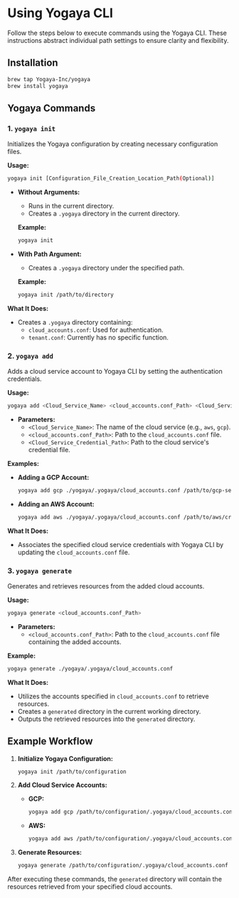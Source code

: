 # Using Yogaya CLI

Follow the steps below to execute commands using the Yogaya CLI. These instructions abstract individual path settings to ensure clarity and flexibility.

## Installation
```bash
brew tap Yogaya-Inc/yogaya
brew install yogaya
```

## Yogaya Commands

### 1. `yogaya init`

Initializes the Yogaya configuration by creating necessary configuration files.

**Usage:**
```bash
yogaya init [Configuration_File_Creation_Location_Path(Optional)]
```

- **Without Arguments:**
  - Runs in the current directory.
  - Creates a `.yogaya` directory in the current directory.

  **Example:**
  ```bash
  yogaya init
  ```

- **With Path Argument:**
  - Creates a `.yogaya` directory under the specified path.

  **Example:**
  ```bash
  yogaya init /path/to/directory
  ```

**What It Does:**
- Creates a `.yogaya` directory containing:
  - `cloud_accounts.conf`: Used for authentication.
  - `tenant.conf`: Currently has no specific function.

### 2. `yogaya add`

Adds a cloud service account to Yogaya CLI by setting the authentication credentials.

**Usage:**
```bash
yogaya add <Cloud_Service_Name> <cloud_accounts.conf_Path> <Cloud_Service_Credential_Path>
```

- **Parameters:**
  - `<Cloud_Service_Name>`: The name of the cloud service (e.g., `aws`, `gcp`).
  - `<cloud_accounts.conf_Path>`: Path to the `cloud_accounts.conf` file.
  - `<Cloud_Service_Credential_Path>`: Path to the cloud service's credential file.

**Examples:**
- **Adding a GCP Account:**
  ```bash
  yogaya add gcp ./yogaya/.yogaya/cloud_accounts.conf /path/to/gcp-service-account.json
  ```

- **Adding an AWS Account:**
  ```bash
  yogaya add aws ./yogaya/.yogaya/cloud_accounts.conf /path/to/aws/credentials
  ```

**What It Does:**
- Associates the specified cloud service credentials with Yogaya CLI by updating the `cloud_accounts.conf` file.

### 3. `yogaya generate`

Generates and retrieves resources from the added cloud accounts.

**Usage:**
```bash
yogaya generate <cloud_accounts.conf_Path>
```

- **Parameters:**
  - `<cloud_accounts.conf_Path>`: Path to the `cloud_accounts.conf` file containing the added accounts.

**Example:**
```bash
yogaya generate ./yogaya/.yogaya/cloud_accounts.conf
```

**What It Does:**
- Utilizes the accounts specified in `cloud_accounts.conf` to retrieve resources.
- Creates a `generated` directory in the current working directory.
- Outputs the retrieved resources into the `generated` directory.

## Example Workflow

1. **Initialize Yogaya Configuration:**
   ```bash
   yogaya init /path/to/configuration
   ```

2. **Add Cloud Service Accounts:**
   - **GCP:**
     ```bash
     yogaya add gcp /path/to/configuration/.yogaya/cloud_accounts.conf /path/to/gcp-service-account.json
     ```
   - **AWS:**
     ```bash
     yogaya add aws /path/to/configuration/.yogaya/cloud_accounts.conf /path/to/aws/credentials
     ```

3. **Generate Resources:**
   ```bash
   yogaya generate /path/to/configuration/.yogaya/cloud_accounts.conf
   ```

After executing these commands, the `generated` directory will contain the resources retrieved from your specified cloud accounts.
